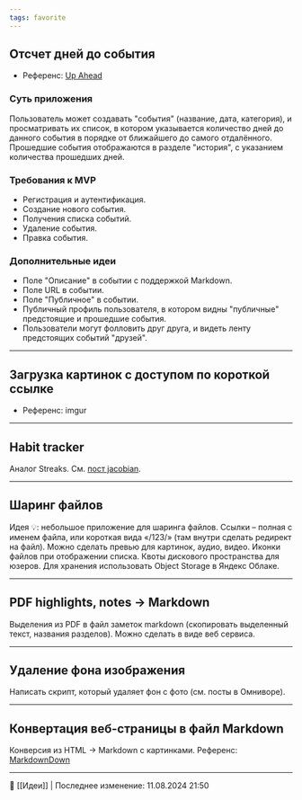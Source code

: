 ```yaml
---
tags: favorite
---
```

## Отсчет дней до события
- Референс: [Up Ahead](https://thesweetsetup.com/up-ahead-lets-you-track-the-important-things-in-life/)
### Суть приложения
Пользователь может создавать "события" (название, дата, категория), и просматривать их список, в котором указывается количество дней до данного события в порядке от ближайшего до самого отдалённого. Прошедшие события отображаются в разделе "история", с указанием количества прошедших дней.
### Требования к MVP
 - Регистрация и аутентификация.
 - Создание нового события.
 - Получения списка событий.
 - Удаление события.
 - Правка события.
### Дополнительные идеи
 - Поле "Описание" в событии с поддержкой Markdown.
 - Поле URL в событии.
 - Поле "Публичное" в событии.
 - Публичный профиль пользователя, в котором видны "публичные" предстоящие и прошедшие события.
 - Пользователи могут фолловить друг друга, и видеть ленту предстоящих событий "друзей".
 ----
## Загрузка картинок с доступом по короткой ссылке
 - Референс: imgur
 ----
## Habit tracker
Аналог Streaks.
См. [пост jacobian](https://jacobian.org/2024/mar/11/breaking-down-tasks/#iteration-3).

----
## Шаринг файлов
Идея 💡: небольшое приложение для шаринга файлов. Ссылки – полная с именем файла, или короткая вида «/123/» (там внутри сделать редирект на файл). Можно сделать превью для картинок, аудио, видео. Иконки файлов при отображении списка. Квоты дискового пространства для юзеров. Для хранения использовать Object Storage в Яндекс Облаке.

----
## PDF highlights, notes → Markdown

Выделения из PDF в файл заметок markdown (скопировать выделенный текст, названия разделов). Можно сделать в виде веб сервиса.

----
## Удаление фона изображения

Написать скрипт, который удаляет фон с фото (см. посты в Омниворе).

----
## Конвертация веб-страницы в файл Markdown

Конверсия из HTML → Markdown с картинками.
Референс: [MarkdownDown](https://markdowndown.vercel.app)


----
📂 [[Идеи]] | Последнее изменение: 11.08.2024 21:50